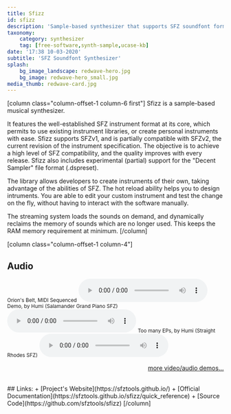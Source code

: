 ```yaml
---
title: Sfizz
id: sfizz
description: 'Sample-based synthesizer that supports SFZ soundfont format'
taxonomy:
    category: synthesizer
    tag: [free-software,synth-sample,ucase-kb]
date: '17:38 10-03-2020'
subtitle: 'SFZ Soundfont Synthesizer'
splash:
    bg_image_landscape: redwave-hero.jpg
    bg_image: redwave-hero_small.jpg
media_thumb: redwave-card.jpg
---
```

[column class="column-offset-1 column-6 first"]
Sfizz is a sample-based musical synthesizer.

It features the well-established SFZ instrument format at its core, which permits to use existing instrument libraries, or create personal instruments with ease. Sfizz supports SFZv1, and is partially compatible with SFZv2, the current revision of the instrument specification. The objective is to achieve a high level of SFZ compatibility, and the quality improves with every release. 
Sfizz also includes experimental (partial) support for the "Decent Sampler" file format (.dspreset).

The library allows developers to create instruments of their own, taking advantage of the abilities of SFZ. The hot reload ability helps you to design intruments. You are able to edit your custom instrument and test the change on the fly, without having to interact with the software manually.

The streaming system loads the sounds on demand, and dynamically reclaims the memory of sounds which are no longer used. This keeps the RAM memory requirement at minimum.
[/column]

[column class="column-offset-1 column-4"]
## Audio
<small>Orion's Belt, MIDI Sequenced</small>
![Orion's Belt, MIDI Sequenced](OrionsBelt.ogg)
<small>Demo, by Humi (Salamander Grand Piano SFZ)</small>
![SalamanderGrandPianoDemoByHumi.mp3](SalamanderGrandPianoDemoByHumi.mp3)
<small>Too many EPs, by Humi (Straight Rhodes SFZ)</small>
![RhodesHammondByHumi.mp3](RhodesHammondByHumi.mp3)
<br>
<p align="right">
 <a href="https://wiki.zynthian.org/index.php/Zynthian_Sound_Demos" target="_blank">more video/audio demos...</a>
</p>
<br>
## Links:
+ [Project's Website](https://sfztools.github.io/)
+ [Official Documentation](https://sfztools.github.io/sfizz/quick_reference)
+ [Source Code](https://github.com/sfztools/sfizz)
[/column]
